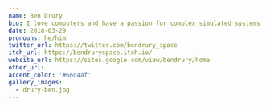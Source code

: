 ```yaml
---
name: Ben Drury
bio: I love computers and have a passion for complex simulated systems, artistic visualisations, and tools development.
date: 2018-03-29
pronouns: he/him
twitter_url: https://twitter.com/bendrury_space
itch_url: https://bendruryspace.itch.io/
website_url: https://sites.google.com/view/bendrury/home
other_url:
accent_color: '#66d4af'
gallery_images:
  - drury-ben.jpg
---
```

